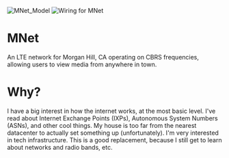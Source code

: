 ![MNet_Model](https://github.com/user-attachments/assets/dc037de9-f728-438f-b802-1dccf737fb73)
![Wiring for MNet](https://github.com/user-attachments/assets/a45214cf-77de-47c5-b6b5-97513b3a2727)

# MNet
An LTE network for Morgan Hill, CA operating on CBRS frequencies, allowing users to view media from anywhere in town.


# Why?
I have a big interest in how the internet works, at the most basic level. I've read about Internet Exchange Points (IXPs), Autonomous System Numbers (ASNs), and other cool things. My house is too far from the nearest datacenter to actually set something up (unfortunately). I'm very interested in tech infrastructure. This is a good replacement, because I still get to learn about networks and radio bands, etc.
